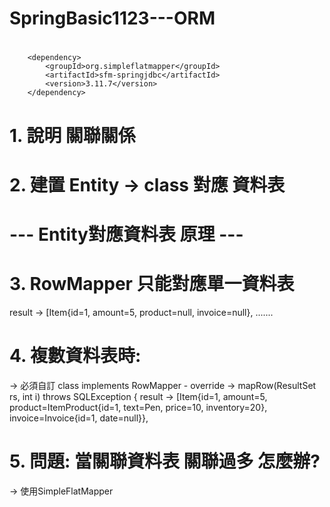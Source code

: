 # SpringBasic1123---ORM
# <dependency> 
<!-- SimpleFlatMapper --> 
        <dependency> 
            <groupId>org.simpleflatmapper</groupId> 
            <artifactId>sfm-springjdbc</artifactId> 
            <version>3.11.7</version> 
        </dependency>
        
# 1. 說明 關聯關係
# 2. 建置 Entity -> class 對應 資料表


# --- Entity對應資料表 原理 ---
# 3. RowMapper 只能對應單一資料表
result -> [Item{id=1, amount=5, product=null, invoice=null}, .......

# 4. 複數資料表時:
-> 必須自訂 class implements RowMapper - override -> mapRow(ResultSet rs, int i) throws SQLException {
result -> [Item{id=1, amount=5, product=ItemProduct{id=1, text=Pen, price=10, inventory=20}, invoice=Invoice{id=1, date=null}},

# 5. 問題: 當關聯資料表 關聯過多 怎麼辦?
-> 使用SimpleFlatMapper





